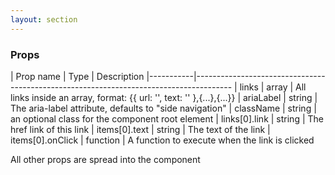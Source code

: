 ```yaml
---
layout: section
---
```


### Props

| Prop name | Type    | Description
|-----------|---------------------------------------------------------------------------------------
| links            | array    | All links inside an array, format: {{ url: '', text: '' },{...},{...}}
| ariaLabel        | string   | The aria-label attribute, defaults to "side navigation"
| className        | string   | an optional class for the component root element
| links[0].link    | string   | The href link of this link
| items[0].text    | string   | The text of the link
| items[0].onClick | function | A function to execute when the link is clicked

All other props are spread into the component

